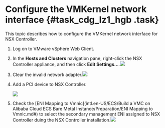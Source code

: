 # Configure the VMKernel network interface {#task_cdg_lz1_hgb .task}

This topic describes how to configure the VMKernel network interface for NSX Controller.

1.  Log on to VMware vSphere Web Client. 
2.  In the **Hosts and Clusters** navigation pane, right-click the NSX Controller appliance, and then click **Edit Settings...**.![](http://static-aliyun-doc.oss-cn-hangzhou.aliyuncs.com/assets/img/85021/154857767036646_en-US.png)

 
3.  Clear the invalid network adapter.![](http://static-aliyun-doc.oss-cn-hangzhou.aliyuncs.com/assets/img/85021/154857767035857_en-US.png)

 
4.  Add a PCI device to NSX Controller. 

    ![](http://static-aliyun-doc.oss-cn-hangzhou.aliyuncs.com/assets/img/85021/154857767035858_en-US.png)

5.  Check the [ENI Mapping to Vmnic](intl.en-US/ECS/Build a VMC on Alibaba Cloud ECS Bare Metal Instance/Preparation/ENI Mapping to Vmnic.md#) to select the secondary management ENI assigned to NSX Controller duing the NSX Controller installation.![](http://static-aliyun-doc.oss-cn-hangzhou.aliyuncs.com/assets/img/85021/154857767035860_en-US.png)

 

